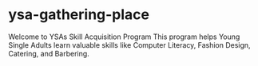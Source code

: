 # ysa-gathering-place
Welcome to YSAs Skill Acquisition Program This program helps Young Single Adults learn valuable skills like Computer Literacy, Fashion Design, Catering, and Barbering.
